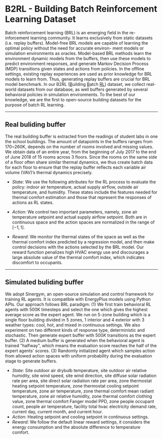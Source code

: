 # B2RL - Building Batch Reinforcement Learning Dataset

Batch reinforcement learning (BRL) is an emerging field in the re-
inforcement learning community. It learns exclusively from static
datasets (i.e. replay buffers). Model-free BRL models are capable of
learning the optimal policy without the need for accurate environ-
ment models or simulation environments as oracles. Model-based
BRL methods learn the environment dynamic models from the
buffers, then use these models to predict environment responses,
and generate Markov Decision Process (MDP) transitions given states and actions
from policies. In the offline settings, existing replay experiences
are used as prior knowledge for BRL models to learn from. Thus,
generating replay buffers are crucial for BRL model benchmark. In
our B2RL (<ins>B</ins>uilding <ins>B</ins>atch <ins>RL</ins>) dataset, we collect real-world datasets
from our database, as well buffers generated by several behavioral
policies in simulation environments. To the best of our knowledge,
we are the first to open-source building datasets for the purpose of
batch RL learning.

---
## Real buliding buffer

The real building buffer is extracted from the readings of student labs in one the school 
buildings. The amount of datapoints in the buffers ranges from  170~260K, depends on the
number of rooms involved and missing values. We obtain data of an entire year, from the
beginning of July 2017 to the end of June 2018 of 15 rooms across 3 floors. Since the
rooms on the same side of a floor often share similar thermal dynamics, we thus create
batch data for each floor to ensure that the replay buffer reflects each variable air
volume (VAV)’s thermal dynamics precisely.

- *State*: We use the following attributes for the RL process to evaluate 
the policy: indoor air temperature, actual supply airflow, outside air 
temperature, and humidity. These states include the features needed for 
thermal comfort estimation and those that represent the 
responses of actions as RL states.

- *Action*: We control two important parameters, namely, zone air temperature 
setpoint and actual supply airflow setpoint. 
Both are in continuous space and the action spaces are normalized in the range of $[-1,1]$.

- *Reward*: We monitor the thermal states of the space as well as the thermal comfort 
index predicted by a regression model, and then make control decisions with the actions 
selected by the BRL model. Our reward function penalizes high HVAC energy use and 
discourages a large absolute value of the thermal comfort index, which indicates 
discomfort to occupants.

---
## Simulated buliding buffer

We adopt Sinergym, an open-source simulation and control framework for training RL 
agents. It is compatible with EnergyPlus models using Python APIs.
    Our approach follows BRL paradigm: (1) We first train behavioral RL agents with
500K timesteps and select the one which gives the highest average score as the expert
agent. 
    We run on 5-zone building which is a single floor building divided in 5 zones, 1
interior and 4 exterior with 3 weather types: cool, hot, and mixed in continuous
settings. We also experiment on two different kinds of response type, deterministic and
stochastic.
Then generate expert buffer with $500K$ transitions as the expert buffer. (2) A medium 
buffer is generated when the behavioral agent is trained "halfway", which means the 
evaluation score reaches the half of the expert agents' scores. (3) Randomly 
initialized agent which samples action from allowed action spaces with uniform 
probability during the evaluation stage to generate buffers. 

- *State*: Site outdoor air drybulb temperature, site outdoor air relative humidity,
                    site wind speed, site wind direction, site diffuse solar radiation rate per area,
                    site direct solar radiation rate per area, zone thermostat heating setpoint
                    temperature, zone thermostat cooling setpoint temperature, zone air temperature,
                    zone thermal comfort mean radiant temperature, zone air relative humidity,
                    zone thermal comfort clothing value, zone thermal comfort Fanger model PPD,
                    zone people occupant count, people air temperature, facility total hvac electricity
                    demand rate, current day, current month, and current hour.
- *Action*: Heating setpoint and cooling setpoint in continuous settings.
- *Reward*: We follow the default linear reward settings, it considers the energy consumption and the absolute difference to temperature comfort. 
